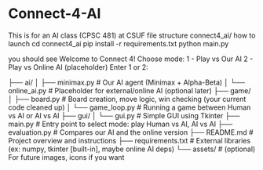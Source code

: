 # Connect-4-AI
This is for an AI class (CPSC 481) at CSUF 
file structure 
connect4_ai/
how to launch 
cd connect4_ai
pip install -r requirements.txt
python main.py

you should see 
Welcome to Connect 4!
Choose mode:
1 - Play vs Our AI
2 - Play vs Online AI (placeholder)
Enter 1 or 2:


├── ai/
│   ├── minimax.py       # Our AI agent (Minimax + Alpha-Beta)
│   └── online_ai.py     # Placeholder for external/online AI (optional later)
├── game/
│   ├── board.py         # Board creation, move logic, win checking (your current code cleaned up)
│   └── game_loop.py     # Running a game between Human vs AI or AI vs AI
├── gui/
│   └── gui.py           # Simple GUI using Tkinter
├── main.py              # Entry point to select mode: play Human vs AI, AI vs AI
├── evaluation.py        # Compares our AI and the online version
├── README.md            # Project overview and instructions
├── requirements.txt     # External libraries (ex: numpy, tkinter [built-in], maybe online AI deps)
└── assets/              # (optional) For future images, icons if you want
